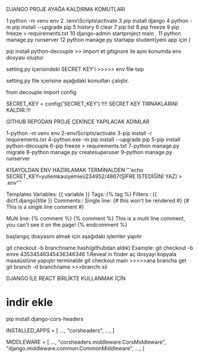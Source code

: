  
 DJANGO PROJE AYAĞA KALDIRMA KOMUTLARI 

 1  python -m venv env
 2  .\env\Scripts\activate
 3  pip install django
 4  python -m pip install --upgrade pip
 5  history
 6  clear
 7  pip list
 8  pip freeze
 9  pip freeze > requirements.txt
 10  django-admin startproject main .
 11  python manage.py runserver
 12 python manage.py startapp student(yeni app için )
 
 pip install python-decouple >> import et
gitignore ile aynı konumda env dosyası oluştur

setting.py içerisindeki SECRET KEY'i >>>>> env file taşı

setting.py file içerisine aşağıdaki komutları çalıştır.

from decouple import config

SECRET_KEY = config('SECRET_KEY')
!!!! SECRET KEY TIRNAKLARINI KALDIR.!!!

 GİTHUB REPODAN PROJE ÇEKİNCE YAPILACAK ADIMLAR

1-python -m venv env
2-env/Scripts/activate
3-pip install -r requirements.txt
4-python.exe -m pip install --upgrade pip
5-pip install python-decouple
6-pip freeze > requirements.txt
7-python manage.py migrate
8-python manage.py createsuperuser
9-python manage.py runserver

KISAYOLDAN ENV HAZIRLAMAK TERMİNALDEN 
'''echo SECRET_KEY=yuliemkauiyemieü234952/4867(ŞİFRE İSTEDİĞİNİ YAZ) > .env'''

Templates
Variables: {{ variable }}
Tags: {% tag %}
Filters : {{ dict1.django|title }}
Comments:: Single line: {# this won't be rendered #}
{# This is a single line comment #}

Multi line: {% comment %}
{% comment %} This is a multi line comment, you can't see it on the page! {% endcomment %}


başlangıç dosyasını almak için aşağıdaki işlemler yapılır

git checkout -b branchname hash(githubdan aldık)
Example: git checkout -b emre 43534546345436346346
1.Reveal in finder aç dosyayı kopyala masaüstüne yapıştır
terminalde 
git checkout main >>>>>ana brancha get
git branch -d branchname >>>branchı sil

DJANGO İLE REACT BİRLİKTE KULLANMAK İÇİN 
# indir ekle 
pip install django-cors-headers

INSTALLED_APPS = [
    ...,
    "corsheaders",
    ...,
]

MIDDLEWARE = [
    ...,
    "corsheaders.middleware.CorsMiddleware",
    "django.middleware.common.CommonMiddleware",
    ...,
]

